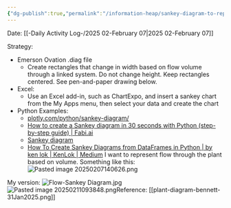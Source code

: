 ```yaml
---
{"dg-publish":true,"permalink":"/information-heap/sankey-diagram-to-represent-flow/","noteIcon":"","created":"2025-05-20T09:18:16.423-05:00"}
---
```


Date: [[-Daily Activity Log-/2025 02-February 07\|2025 02-February 07]]

Strategy:

- Emerson Ovation .diag file
	- Create rectangles that change in width based on flow volume through a linked system. Do not change height. Keep rectangles centered. See pen-and-paper drawing below.
- Excel:
	- Use an Excel add-in, such as ChartExpo, and insert a sankey chart from the My Apps menu, then select your data and create the chart
- Python Examples:
	- [plotly.com/python/sankey-diagram/](https://plotly.com/python/sankey-diagram/)
	- [How to create a Sankey diagram in 30 seconds with Python (step-by-step guide) | Fabi.ai](https://www.fabi.ai/blog/how-to-create-a-sankey-diagram-in-30-seconds-with-python)
	- [Sankey diagram](https://python-graph-gallery.com/sankey-diagram/)
	- [How To Create Sankey Diagrams from DataFrames in Python | by ken lok | KenLok | Medium](https://medium.com/kenlok/how-to-create-sankey-diagrams-from-dataframes-in-python-e221c1b4d6b0)
I want to represent flow through the plant based on volume. Something like this: ![Pasted image 20250207140626.png](/img/user/Pasted%20image%2020250207140626.png)

My version:
![Flow-Sankey Diagram.jpg](/img/user/Flow-Sankey%20Diagram.jpg)
![Pasted image 20250211093848.png](/img/user/Pasted%20image%2020250211093848.png)Reference: [[plant-diagram-bennett-31Jan2025.png]]
